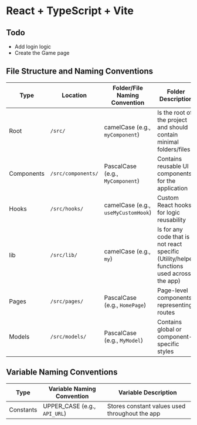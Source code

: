 # React + TypeScript + Vite

## Todo
- Add login logic
- Create the Game page

## File Structure and Naming Conventions

| Type            | Location           | Folder/File Naming Convention         | Folder Description                                 |
|-----------------|--------------------|-------------------------------------|---------------------------------------------------|
| Root            | `/src/`            | camelCase  (e.g., `myComponent`)    | Is the root of the project and should contain minimal folders/files |
| Components      | `/src/components/` | PascalCase (e.g., `MyComponent`)    | Contains reusable UI components for the application |
| Hooks           | `/src/hooks/`      | camelCase (e.g., `useMyCustomHook`) | Custom React hooks for logic reusability          |
| lib             | `/src/lib/`        | camelCase (e.g., `my`)              | Is for any code that is not react specific (Utility/helper functions used across the app)     |
| Pages           | `/src/pages/`      | PascalCase (e.g., `HomePage`)       | Page-level components representing routes         |
| Models          | `/src/models/`     | PascalCase (e.g., `MyModel`)        | Contains global or component-specific styles      |

## Variable Naming Conventions

| Type            |  Variable Naming Convention        | Variable Description                              |
|-----------------|------------------------------------|---------------------------------------------------|
| Constants       |  UPPER_CASE (e.g., `API_URL`)      | Stores constant values used throughout the app    |
